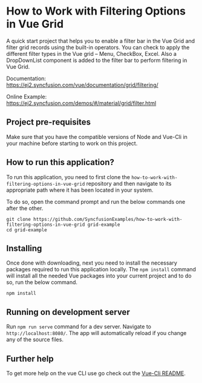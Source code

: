 # How to Work with Filtering Options in Vue Grid

A quick start project that helps you to enable a filter bar in the Vue Grid and filter grid records using the built-in operators. You can check to apply the different filter types in the Vue grid – Menu, CheckBox, Excel. Also a DropDownList component is added to the filter bar to perform filtering in Vue Grid.

Documentation: https://ej2.syncfusion.com/vue/documentation/grid/filtering/

Online Example: https://ej2.syncfusion.com/demos/#/material/grid/filter.html

## Project pre-requisites

Make sure that you have the compatible versions of Node and Vue-Cli in your machine before starting to work on this project.

## How to run this application?

To run this application, you need to first clone the `how-to-work-with-filtering-options-in-vue-grid` repository and then navigate to its appropriate path where it has been located in your system.

To do so, open the command prompt and run the below commands one after the other.

```
git clone https://github.com/SyncfusionExamples/how-to-work-with-filtering-options-in-vue-grid grid-example
cd grid-example
```

## Installing

Once done with downloading, next you need to install the necessary packages required to run this application locally. The `npm install` command will install all the needed Vue packages into your current project and to do so, run the below command.

```
npm install
```

## Running on development server

Run `npm run serve` command for a dev server. Navigate to `http://localhost:8080/`. The app will automatically reload if you change any of the source files.

## Further help

To get more help on the vue CLI use go check out the [Vue-Cli README](https://github.com/vuejs/vue-cli/blob/master/README.md).
